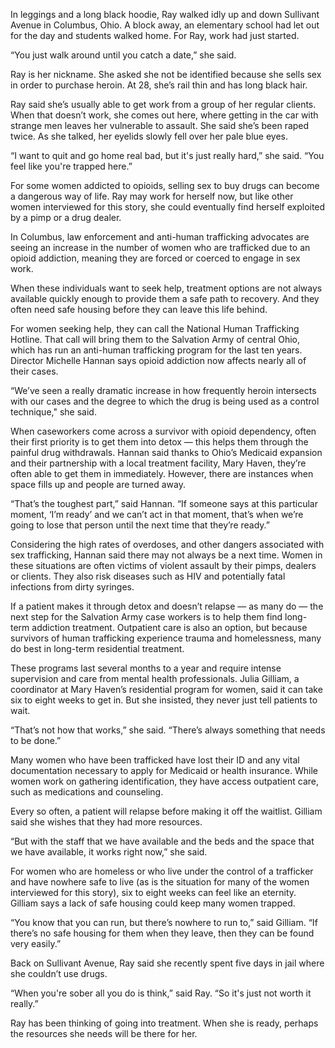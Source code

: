 In leggings and a long black hoodie, Ray walked idly up and down Sullivant Avenue in Columbus, Ohio. A block away, an elementary school had let out for the day and students walked home. For Ray, work had just started.

“You just walk around until you catch a date,” she said. 

Ray is her nickname. She asked she not be identified because she sells sex in order to purchase heroin. At 28, she’s rail thin and has long black hair.

Ray said she’s usually able to get work from a group of her regular clients. When that doesn’t work, she comes out here, where getting in the car with strange men leaves her vulnerable to assault. She said she’s been raped twice. As she talked, her eyelids slowly fell over her pale blue eyes.

“I want to quit and go home real bad, but it's just really hard,” she said. “You feel like you're trapped here.”

For some women addicted to opioids, selling sex to buy drugs can become a dangerous way of life. Ray may work for herself now, but like other women interviewed for this story, she could eventually find herself exploited by a pimp or a drug dealer.

In Columbus, law enforcement and anti-human trafficking advocates are seeing an increase in the number of women who are trafficked due to an opioid addiction, meaning they are forced or coerced to engage in sex work. 

When these individuals want to seek help, treatment options are not always available quickly enough to provide them a safe path to recovery. And they often need safe housing before they can leave this life behind.

For women seeking help, they can call the National Human Trafficking Hotline. That call will bring them to the Salvation Army of central Ohio, which has run an anti-human trafficking program for the last ten years. Director Michelle Hannan says opioid addiction now affects nearly all of their cases.

“We’ve seen a really dramatic increase in how frequently heroin intersects with our cases and the degree to which the drug is being used as a control technique," she said.

When caseworkers come across a survivor with opioid dependency, often their first priority is to get them into detox — this helps them through the painful drug withdrawals. Hannan said thanks to Ohio’s Medicaid expansion and their partnership with a local treatment facility, Mary Haven, they’re often able to get them in immediately. However, there are instances when space fills up and people are turned away.

“That’s the toughest part,” said Hannan. “If someone says at this particular moment, ‘I’m ready’ and we can’t act in that moment, that’s when we’re going to lose that person until the next time that they’re ready.”

Considering the high rates of overdoses, and other dangers associated with sex trafficking, Hannan said there may not always be a next time. Women in these situations are often victims of violent assault by their pimps, dealers or clients. They also risk diseases such as HIV and potentially fatal infections from dirty syringes.

If a patient makes it through detox and doesn’t relapse — as many do — the next step for the Salvation Army case workers is to help them find long-term addiction treatment. Outpatient care is also an option, but because survivors of human trafficking experience trauma and homelessness, many do best in long-term residential treatment.

These programs last several months to a year and require intense supervision and care from mental health professionals. Julia Gilliam, a coordinator at Mary Haven’s residential program for women, said it can take six to eight weeks to get in. But she insisted, they never just tell patients to wait.

“That’s not how that works,” she said. “There’s always something that needs to be done.”

Many women who have been trafficked have lost their ID and any vital documentation necessary to apply for Medicaid or health insurance. While women work on gathering identification, they have access outpatient care, such as medications and counseling. 

Every so often, a patient will relapse before making it off the waitlist. Gilliam said she wishes that they had more resources.

“But with the staff that we have available and the beds and the space that we have available, it works right now,” she said.

For women who are homeless or who live under the control of a trafficker and have nowhere safe to live (as is the situation for many of the women interviewed for this story), six to eight weeks can feel like an eternity. Gilliam says a lack of safe housing could keep many women trapped.

“You know that you can run, but there’s nowhere to run to,” said Gilliam. “If there’s no safe housing for them when they leave, then they can be found very easily.”

Back on Sullivant Avenue, Ray said she recently spent five days in jail where she couldn’t use drugs.

“When you're sober all you do is think,” said Ray. “So it's just not worth it really.”

Ray has been thinking of going into treatment. When she is ready, perhaps the resources she needs will be there for her. 
